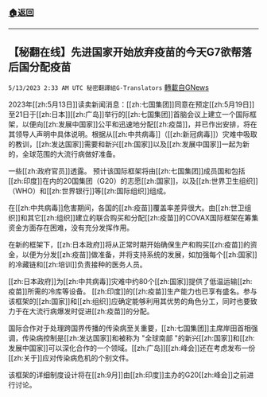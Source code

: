###  [:house:返回](README.md)
---


## 【秘翻在线】先进国家开始放弃疫苗的今天G7欲帮落后国分配疫苗
`5/13/2023 2:33 AM UTC 秘密翻譯組G-Translators` [轉載自GNews](https://gnews.org/articles/1296815)

         

2023年[[zh:5月13日]]读卖新闻消息：[[zh:七国集团]]同意在预定[[zh:5月19日]]至21日于[[zh:日本]][[zh:广岛]]举行的[[zh:七国集团]]首脑会议上建立一个国际框架，以便向[[zh:发展中国家]]公平和迅速地分配[[zh:疫苗]]，并已作出安排，将在其领导人声明中具体说明。根据从[[zh:中共病毒]]（[[zh:新冠病毒]]）灾难中吸取的教训，[[zh:发达国家]]需要和新兴[[zh:国家]]以及[[zh:发展中国家]]一起为新的，全球范围的大流行病做好准备。

一些[[zh:政府官员]]透露。 预计该国际框架将由[[zh:七国集团]]成员国和包括[[zh:印度]]在内的20国集团（G20）的志愿[[zh:国家]]，以及[[zh:世界卫生组织]]（WHO）和[[zh:世界银行]]等[[zh:国际组织]]组成。

在[[zh:中共病毒]]危害期间，各国的[[zh:疫苗]]覆盖率差异很大。由[[zh:世卫组织]]和其它[[zh:组织]]建立的联合购买和分配[[zh:疫苗]]的COVAX国际框架在筹集资金方面存在困难，没有充分发挥作用。

在新的框架下，[[zh:日本政府]]将从正常时期开始确保生产和购买[[zh:疫苗]]的资金，以便为分发[[zh:疫苗]]做准备，并将支持系统的发展，如加强每个[[zh:国家]]的冷藏链和[[zh:培训]]负责接种的医务人员。

[[zh:日本政府]]为[[zh:中共病毒]]灾难中约80个[[zh:国家]]提供了低温运输[[zh:疫苗]]所需的冷库等设备。 [[zh:印度]]的[[zh:疫苗]]生产能力也已享有盛名。参与该框架的[[zh:国家]]和[[zh:组织]]应确定能够利用其优势的角色分工，同时也要致力于在大流行病爆发时促进[[zh:疫苗]]的分配。

国际合作对于处理跨国界传播的传染病至关重要，[[zh:七国集团]]主席岸田首相强调，传染病控制是[[zh:发达国家]]和被称为 "全球南部 "的新兴[[zh:国家]]和[[zh:发展中国家]]可以深化合作的一个领域。[[zh:广岛]][[zh:峰会]]还在考虑发布一份[[zh:关于]]应对传染病危机的个别文件。

该框架的详细制度设计将在[[zh:9月]]由[[zh:印度]]主办的G20[[zh:峰会]]之前进行讨论。
